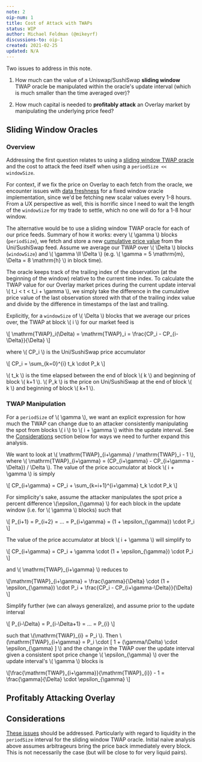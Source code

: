 ```yaml
---
note: 2
oip-num: 1
title: Cost of Attack with TWAPs
status: WIP
author: Michael Feldman (@mikeyrf)
discussions-to: oip-1
created: 2021-02-25
updated: N/A
---
```


Two issues to address in this note.

1. How much can the value of a Uniswap/SushiSwap **sliding window** TWAP oracle be manipulated within the oracle's update interval (which is much smaller than the time averaged over)?

2. How much capital is needed to **profitably attack** an Overlay market by manipulating the underlying price feed?

## Sliding Window Oracles

### Overview

Addressing the first question relates to using a [sliding window TWAP oracle](https://github.com/Uniswap/uniswap-v2-periphery/blob/master/contracts/examples/ExampleSlidingWindowOracle.sol) and the cost to attack the feed itself when using a `periodSize << windowSize`.

For context, if we fix the price on Overlay to each fetch from the oracle, we encounter issues with [data freshness](https://uniswap.org/docs/v2/smart-contract-integration/building-an-oracle/) for a fixed window oracle implementation, since we'd be fetching new scalar values every 1-8 hours. From a UX perspective as well, this is horrific since I need to wait the length of the `windowSize` for my trade to settle, which no one will do for a 1-8 hour window.

The alternative would be to use a sliding window TWAP oracle for each of our price feeds. Summary of how it works: every \\( \gamma \\) blocks (`periodSize`), we fetch and store a new [cumulative price value](https://uniswap.org/docs/v2/core-concepts/oracles/) from the Uni/SushiSwap feed. Assume we average our TWAP over \\( \Delta \\) blocks (`windowSize`) and \\( \gamma \ll \Delta \\) (e.g. \\( \gamma = 5 \mathrm{m}, \Delta = 8 \mathrm{h} \\) in block time).

The oracle keeps track of the trailing index of the observation (at the beginning of the window) relative to the current time index. To calculate the TWAP value for our Overlay market prices during the current update interval \\( t_i < t < t_i + \gamma \\), we simply take the difference in the cumulative price value of the last observation stored with that of the trailing index value and divide by the difference in timestamps of the last and trailing.

Explicitly, for a `windowSize` of \\( \Delta \\) blocks that we average our prices over, the TWAP at block \\( i \\) for our market feed is

\\[ \mathrm{TWAP}\_i(\Delta) = \mathrm{TWAP}\_i = \frac{CP_i - CP_{i-\Delta}}{\Delta} \\]

where \\( CP_i \\) is the Uni/SushiSwap price accumulator

\\[ CP_i = \sum_{k=0}^{i} t_k \cdot P_k \\]

\\( t_k \\) is the time elapsed between the end of block \\( k \\) and beginning of block \\( k+1 \\). \\( P_k \\) is the price on Uni/SushiSwap at the end of block \\( k \\) and beginning of block \\( k+1 \\).

### TWAP Manipulation

For a `periodSize` of \\( \gamma \\), we want an explicit expression for how much the TWAP can change due to an attacker consistently manipulating the spot from blocks \\( i \\) to \\( i + \gamma \\) within the update interval. See the [Considerations](#Considerations) section below for ways we need to further expand this analysis.

We want to look at \\( \mathrm{TWAP}\_{i+\gamma} / \mathrm{TWAP}\_i - 1 \\), where \\( \mathrm{TWAP}\_{i+\gamma} = (CP_{i+\gamma} - CP_{i+\gamma - \Delta}) / \Delta \\). The value of the price accumulator at block \\( i + \gamma \\) is simply

\\[ CP_{i+\gamma} = CP_i + \sum_{k=i+1}^{i+\gamma} t_k \cdot P_k \\]

For simplicity's sake, assume the attacker manipulates the spot price a percent difference \\(\epsilon_{\gamma} \\) for each block in the update window (i.e. for \\( \gamma \\) blocks) such that

\\[ P_{i+1} = P_{i+2} = ... = P_{i+\gamma} = (1 + \epsilon_{\gamma}) \cdot P_i \\]

The value of the price accumulator at block \\( i + \gamma \\) will simplify to

\\[ CP_{i+\gamma} = CP_i + \gamma \cdot (1 + \epsilon_{\gamma}) \cdot P_i \\]

and \\( \mathrm{TWAP}\_{i+\gamma} \\) reduces to

\\[\mathrm{TWAP}\_{i+\gamma} = \frac{\gamma}{\Delta} \cdot (1 + \epsilon_{\gamma}) \cdot P_i + \frac{CP_i - CP_{i+\gamma-\Delta}}{\Delta} \\]

Simplify further (we can always generalize), and assume prior to the update interval

\\[ P_{i-\Delta} = P_{i-\Delta+1} = ... = P_{i} \\]

such that \\(\mathrm{TWAP}\_{i} = P_i \\). Then \\(\mathrm{TWAP}\_{i+\gamma} = P_i \cdot [ 1 + (\gamma/\Delta) \cdot \epsilon_{\gamma} ] \\) and the change in the TWAP over the update interval given a consistent spot price change \\( \epsilon_{\gamma} \\) over the update interval's \\( \gamma \\) blocks is

\\[\frac{\mathrm{TWAP}\_{i+\gamma}}{\mathrm{TWAP}\_{i}} - 1 = \frac{\gamma}{\Delta} \cdot \epsilon_{\gamma} \\]


## Profitably Attacking Overlay


## Considerations

[These issues](https://uniswap.org/audit.html#org87c8b91) should be addressed. Particularly with regard to liquidity in the `periodSize` interval for the sliding window TWAP oracle. Initial naive analysis above assumes arbitrageurs bring the price back immediately every block. This is not necessarily the case (but will be close to for very liquid pairs).
